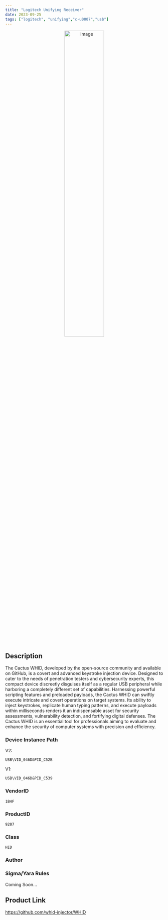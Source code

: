 ```yaml
---
title: "Logitech Unifying Receiver"
date: 2023-09-25
tags: ["logitech", "unifying","c-u0007","usb"]
---
```


<p align="center">
  <img src="https://resource.logitech.com/w_692,c_lpad,ar_4:3,q_auto,f_auto,dpr_1.0/d_transparent.gif/content/dam/logitech/en/products/mice/unifying-receiver-usb/gallery/usb-unifying-receiver-pico-rcv-3mm-gallery-2.png" alt="image" width="50%" height="50%">
</p>

## Description

The Cactus WHID, developed by the open-source community and available on GitHub, is a covert and advanced keystroke injection device. Designed to cater to the needs of penetration testers and cybersecurity experts, this compact device discreetly disguises itself as a regular USB peripheral while harboring a completely different set of capabilities. Harnessing powerful scripting features and preloaded payloads, the Cactus WHID can swiftly execute intricate and covert operations on target systems. Its ability to inject keystrokes, replicate human typing patterns, and execute payloads within milliseconds renders it an indispensable asset for security assessments, vulnerability detection, and fortifying digital defenses. The Cactus WHID is an essential tool for professionals aiming to evaluate and enhance the security of computer systems with precision and efficiency.

### Device Instance Path

V2:
```text
USB\VID_046D&PID_C52B
```

V1:
```text
USB\VID_046D&PID_C539
```

### VendorID

```text
1B4F
```

### ProductID

```text
9207
```
### Class

```text
HID
```

### Author

### Sigma/Yara Rules

Coming Soon...

## Product Link

https://github.com/whid-injector/WHID
